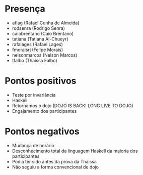 Presença
========

- aflag (Rafael Cunha de Almeida)
- rodsenra (Rodrigo Senra)
- caiobrentano (Caio Brentano)
- tatiana (Tatiana Al-Chueyr)
- rafalages (Rafael Lages)
- fmoraisrj (Felipe Morais)
- nelsonmarcos (Nelson Marcos)
- tfalbo (Thaissa Falbo)


Pontos positivos
================

- Teste por invariância
- Haskell
- Retornamos o dojo (DOJO IS BACK! LONG LIVE TO DOJO)
- Engajamento dos participantes


Pontos negativos
================

- Mudança de horário
- Desconhecimento total da linguagem Haskell da maioria dos participantes
- Podia ter sido antes da prova da Thaissa
- Não seguiu a forma convencional de dojo
